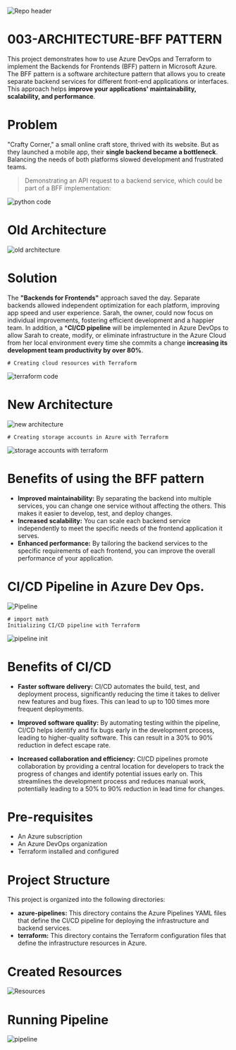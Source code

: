 ![Repo header](https://github.com/AleMorales9011/Entendendo-na-Pratica-a-Cultura-DevOps-com-Azure-DevOps/blob/120f2225812e22f00b136ec06b5b625668ad4daa/Repo%20header.jpg)
# 003-ARCHITECTURE-BFF PATTERN 
This project demonstrates how to use Azure DevOps and Terraform to implement the Backends for Frontends (BFF) pattern in Microsoft Azure. The BFF pattern is a software architecture pattern that allows you to create separate backend services for different front-end applications or interfaces. This approach helps **improve your applications' maintainability, scalability, and performance**. 

# Problem
"Crafty Corner," a small online craft store, thrived with its website. But as they launched a mobile app, their **single backend became a bottleneck**. Balancing the needs of both platforms slowed development and frustrated teams.


>Demonstrating an API request to a backend service, which could be part of a BFF implementation:

![python code](https://github.com/AleMorales9011/Entendendo-na-Pratica-a-Cultura-DevOps-com-Azure-DevOps/blob/ad87f3320cc36d2140e2bf61e567f696dca749e0/python%20code.jpg)

# Old Architecture
![old architecture](https://github.com/AleMorales9011/Entendendo-na-Pratica-a-Cultura-DevOps-com-Azure-DevOps/blob/120f2225812e22f00b136ec06b5b625668ad4daa/old%20architechture.png)

# Solution
The **"Backends for Frontends"** approach saved the day. Separate backends allowed independent optimization for each platform, improving app speed and user experience. Sarah, the owner, could now focus on individual improvements, fostering efficient development and a happier team. In addition, a ***CI/CD pipeline** will be implemented in Azure DevOps to allow Sarah to create, modify, or eliminate infrastructure in the Azure Cloud from her local environment every time she commits a change **increasing its development team productivity by over 80%**.
```hcl
# Creating cloud resources with Terraform
````

![terraform code](https://github.com/AleMorales9011/Entendendo-na-Pratica-a-Cultura-DevOps-com-Azure-DevOps/blob/a06788098dbdf544d83dc2a92eb1171325536c92/resource%20group%20with%20terraform.jpg)
# New Architecture
![new architecture](https://github.com/AleMorales9011/Entendendo-na-Pratica-a-Cultura-DevOps-com-Azure-DevOps/blob/120f2225812e22f00b136ec06b5b625668ad4daa/new%20architechture.png)
```hcl
# Creating storage accounts in Azure with Terraform
```
![storage accounts with terraform](https://github.com/AleMorales9011/Entendendo-na-Pratica-a-Cultura-DevOps-com-Azure-DevOps/blob/bed83074fe1931c1ec6995a2af6149e34ae3a492/storage%20accounts%20witth%20terraform.jpg)

# Benefits of using the BFF pattern
- **Improved maintainability:** By separating the backend into multiple services, you can change one service without affecting the others. This makes it easier to develop, test, and deploy changes.
- **Increased scalability:** You can scale each backend service independently to meet the specific needs of the frontend application it serves.
- **Enhanced performance:** By tailoring the backend services to the specific requirements of each frontend, you can improve the overall performance of your application. 

#  CI/CD Pipeline in Azure Dev Ops.
![Pipeline](https://github.com/AleMorales9011/Entendendo-na-Pratica-a-Cultura-DevOps-com-Azure-DevOps/blob/120f2225812e22f00b136ec06b5b625668ad4daa/Backend%20for%20Fronteds%20model.png)
```
# import math
Initializing CI/CD pipeline with Terraform
```
![pipeline init](https://github.com/AleMorales9011/Entendendo-na-Pratica-a-Cultura-DevOps-com-Azure-DevOps/blob/0bda46320218fa3a2e28934cc13377a131ea86bd/Pipeline%20init.jpg)

# Benefits of CI/CD
- **Faster software delivery:** CI/CD automates the build, test, and deployment process, significantly reducing the time it takes to deliver new features and bug fixes. This can lead to up to 100 times more frequent deployments.

- **Improved software quality:** By automating testing within the pipeline, CI/CD helps identify and fix bugs early in the development process, leading to higher-quality software. This can result in a 30% to 90% reduction in defect escape rate.

- **Increased collaboration and efficiency:** CI/CD pipelines promote collaboration by providing a central location for developers to track the progress of changes and identify potential issues early on. This streamlines the development process and reduces manual work, potentially leading to a 50% to 90% reduction in lead time for changes.

# Pre-requisites
- An Azure subscription
- An Azure DevOps organization
- Terraform installed and configured

# Project Structure
This project is organized into the following directories:

- **azure-pipelines:** This directory contains the Azure Pipelines YAML files that define the CI/CD pipeline for deploying the infrastructure and backend services.
- **terraform:** This directory contains the Terraform configuration files that define the infrastructure resources in Azure.

# Created Resources
![Resources](https://github.com/AleMorales9011/Entendendo-na-Pratica-a-Cultura-DevOps-com-Azure-DevOps/blob/120f2225812e22f00b136ec06b5b625668ad4daa/Resources%20created.jpg)

# Running Pipeline
![pipeline](https://github.com/AleMorales9011/Entendendo-na-Pratica-a-Cultura-DevOps-com-Azure-DevOps/blob/120f2225812e22f00b136ec06b5b625668ad4daa/Pipeline%20Success.jpg)





